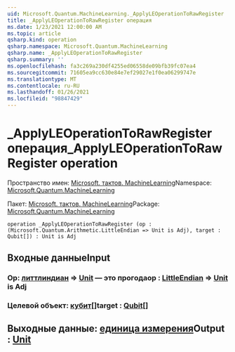 ```yaml
---
uid: Microsoft.Quantum.MachineLearning._ApplyLEOperationToRawRegister
title: _ApplyLEOperationToRawRegister операция
ms.date: 1/23/2021 12:00:00 AM
ms.topic: article
qsharp.kind: operation
qsharp.namespace: Microsoft.Quantum.MachineLearning
qsharp.name: _ApplyLEOperationToRawRegister
qsharp.summary: ''
ms.openlocfilehash: fa3c269a230df4255ed06558de09bfb39fc07ea4
ms.sourcegitcommit: 71605ea9cc630e84e7ef29027e1f0ea06299747e
ms.translationtype: MT
ms.contentlocale: ru-RU
ms.lasthandoff: 01/26/2021
ms.locfileid: "98847429"
---
```

# <a name="_applyleoperationtorawregister-operation"></a><span data-ttu-id="4ebff-102">_ApplyLEOperationToRawRegister операция</span><span class="sxs-lookup"><span data-stu-id="4ebff-102">_ApplyLEOperationToRawRegister operation</span></span>

<span data-ttu-id="4ebff-103">Пространство имен: [Microsoft. тактов. MachineLearning](xref:Microsoft.Quantum.MachineLearning)</span><span class="sxs-lookup"><span data-stu-id="4ebff-103">Namespace: [Microsoft.Quantum.MachineLearning](xref:Microsoft.Quantum.MachineLearning)</span></span>

<span data-ttu-id="4ebff-104">Пакет: [Microsoft. тактов. MachineLearning](https://nuget.org/packages/Microsoft.Quantum.MachineLearning)</span><span class="sxs-lookup"><span data-stu-id="4ebff-104">Package: [Microsoft.Quantum.MachineLearning](https://nuget.org/packages/Microsoft.Quantum.MachineLearning)</span></span>




```qsharp
operation _ApplyLEOperationToRawRegister (op : (Microsoft.Quantum.Arithmetic.LittleEndian => Unit is Adj), target : Qubit[]) : Unit is Adj
```


## <a name="input"></a><span data-ttu-id="4ebff-105">Входные данные</span><span class="sxs-lookup"><span data-stu-id="4ebff-105">Input</span></span>

### <a name="op--littleendian--unit--is-adj"></a><span data-ttu-id="4ebff-106">Op: [литтлиндиан](xref:Microsoft.Quantum.Arithmetic.LittleEndian) => [Unit](xref:microsoft.quantum.lang-ref.unit)  — это прогода</span><span class="sxs-lookup"><span data-stu-id="4ebff-106">op : [LittleEndian](xref:Microsoft.Quantum.Arithmetic.LittleEndian) => [Unit](xref:microsoft.quantum.lang-ref.unit)  is Adj</span></span>




### <a name="target--qubit"></a><span data-ttu-id="4ebff-107">Целевой объект: [кубит](xref:microsoft.quantum.lang-ref.qubit)[]</span><span class="sxs-lookup"><span data-stu-id="4ebff-107">target : [Qubit](xref:microsoft.quantum.lang-ref.qubit)[]</span></span>





## <a name="output--unit"></a><span data-ttu-id="4ebff-108">Выходные данные: [единица измерения](xref:microsoft.quantum.lang-ref.unit)</span><span class="sxs-lookup"><span data-stu-id="4ebff-108">Output : [Unit](xref:microsoft.quantum.lang-ref.unit)</span></span>


